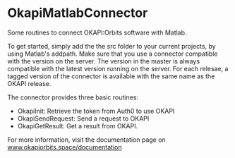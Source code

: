 # OkapiMatlabConnector
Some routines to connect OKAPI:Orbits software with Matlab. 

To get started, simply add the the src folder to your current 
projects, by using Matlab's addpath. Make sure that you use a
connector compatible with the version on the server. The version
in the master is always compatible with the latest version running
on the server. For each relesae, a tagged version of the 
connector is available with the same name as the OKAPI release.

The connector provides three basic routines:
- OkapiInit: Retrieve the token from Auth0 to use OKAPI
- OkapiSendRequest: Send a request to OKAPI
- OkapiGetResult: Get a result from OKAPI.

For more information, visit the documentation page on
www.okapiorbits.space/documentation